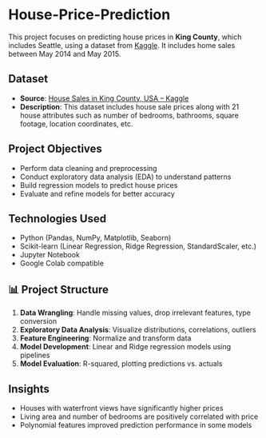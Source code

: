 # House-Price-Prediction

This project focuses on predicting house prices in **King County**, which includes Seattle, using a dataset from [Kaggle](https://www.kaggle.com/datasets/harlfoxem/housesalesprediction). It includes home sales between May 2014 and May 2015.

## Dataset

* **Source**: [House Sales in King County, USA – Kaggle](https://www.kaggle.com/datasets/harlfoxem/housesalesprediction)
* **Description**: This dataset includes house sale prices along with 21 house attributes such as number of bedrooms, bathrooms, square footage, location coordinates, etc.

## Project Objectives

* Perform data cleaning and preprocessing
* Conduct exploratory data analysis (EDA) to understand patterns
* Build regression models to predict house prices
* Evaluate and refine models for better accuracy

## Technologies Used

* Python (Pandas, NumPy, Matplotlib, Seaborn)
* Scikit-learn (Linear Regression, Ridge Regression, StandardScaler, etc.)
* Jupyter Notebook
* Google Colab compatible

## 📊 Project Structure

1. **Data Wrangling**: Handle missing values, drop irrelevant features, type conversion
2. **Exploratory Data Analysis**: Visualize distributions, correlations, outliers
3. **Feature Engineering**: Normalize and transform data
4. **Model Development**: Linear and Ridge regression models using pipelines
5. **Model Evaluation**: R-squared, plotting predictions vs. actuals

## Insights

* Houses with waterfront views have significantly higher prices
* Living area and number of bedrooms are positively correlated with price
* Polynomial features improved prediction performance in some models
